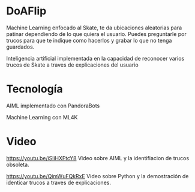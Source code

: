 # DoAFlip
Machine Learning enfocado al Skate, te da ubicaciones aleatorias para patinar dependiendo de lo que quiera el usuario.
Puedes preguntarle por trucos para que te indique como hacerlos y grabar lo que no tenga guardados.

Inteligencia artificial implementada en la capacidad de reconocer varios trucos de Skate a traves de explicaciones del usuario

# Tecnología 
AIML implementado con PandoraBots

Machine Learning con ML4K

# Video
https://youtu.be/iSliHXFtcY8 Video sobre AIML y la identifiacion de trucos obsoleta.

https://youtu.be/QimWuFQkRxE Video sobre Python y la demostración de identicar trucos a traves de explicaciones.
